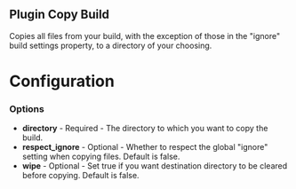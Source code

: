 Plugin Copy Build
-----------------

Copies all files from your build, with the exception of those in the "ignore" build settings property, to a directory of your choosing.

Configuration
=============

### Options

* **directory** - Required - The directory to which you want to copy the build.
* **respect_ignore** - Optional - Whether to respect the global "ignore" setting when copying files. Default is false.
* **wipe** - Optional - Set true if you want destination directory to be cleared before copying. Default is false.
